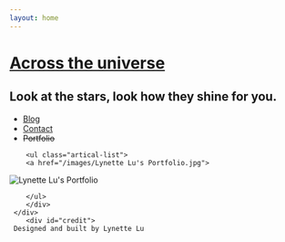 ```yaml
---
layout: home
---
```


<div class="index-content blog">
    <div class="section">
    <div class="section2">
    <div class="header">
     <h1><a href="/">Across the universe</a></h1>
     <h2>Look at the stars, look how they shine for you.</h2>
   </div>
        <ul class="artical-cate">
            <li class="on"><a href="/blog">Blog</a></li>
            <li><a href="/contact">Contact</a></li>
            <li><strike>Portfolio</strike></li>
        </ul>

        <ul class="artical-list">
        <a href="/images/Lynette Lu's Portfolio.jpg">
<img src="/images/Lynette Lu's Portfolio.jpg" alt="Lynette Lu's Portfolio"></a>



        </ul>
        </div>
     </div>  
        <div id="credit">
     Designed and built by Lynette Lu
 </div>

  </div>

<script>
  (function(i,s,o,g,r,a,m){i['GoogleAnalyticsObject']=r;i[r]=i[r]||function(){
  (i[r].q=i[r].q||[]).push(arguments)},i[r].l=1*new Date();a=s.createElement(o),
  m=s.getElementsByTagName(o)[0];a.async=1;a.src=g;m.parentNode.insertBefore(a,m)
  })(window,document,'script','//www.google-analytics.com/analytics.js','ga');

  ga('create', 'UA-48632403-1', 'lynettelu.co');
  ga('send', 'pageview');

</script>
